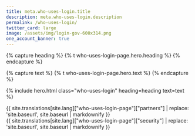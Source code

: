 ```yaml
---
title: meta.who-uses-login.title
description: meta.who-uses-login.description
permalink: /who-uses-login/
twitter_card: large
image: /assets/img/login-gov-600x314.png
one_account_banner: true
---
```


{% capture heading %}
{% t who-uses-login-page.hero.heading %}
{% endcapture %}

{% capture text %}
{% t who-uses-login-page.hero.text %}
{% endcapture %}

{% include hero.html class="who-uses-login" heading=heading text=text %}

<div class="bg-primary-lightest">
  <div class="container who-uses-login">
    <div class="partners list page-content__prose">
      {{ site.translations[site.lang]["who-uses-login-page"]["partners"] | replace: 'site.baseurl', site.baseurl | markdownify }}
    </div>
  </div>
</div>

<div>
  <div class="container who-uses-login">
    <div class="security">
      {{ site.translations[site.lang]["who-uses-login-page"]["security"] | replace: 'site.baseurl', site.baseurl | markdownify }}
    </div>
  </div>
</div>
